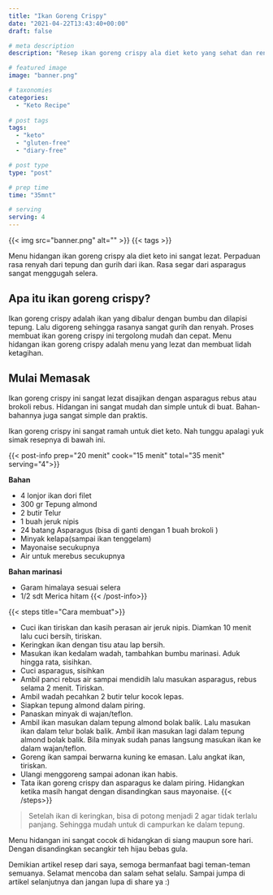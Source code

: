 ```yaml
---
title: "Ikan Goreng Crispy"
date: "2021-04-22T13:43:40+00:00"
draft: false

# meta description
description: "Resep ikan goreng crispy ala diet keto yang sehat dan rendah karbohidrat."

# featured image
image: "banner.png"

# taxonomies
categories:
  - "Keto Recipe"
  
# post tags
tags:
  - "keto"
  - "gluten-free"
  - "diary-free"

# post type
type: "post"

# prep time
time: "35mnt"

# serving
serving: 4
---
```



{{< img src="banner.png" alt="" >}}
{{< tags >}}

Menu hidangan ikan goreng crispy ala diet keto ini sangat lezat. Perpaduan rasa renyah dari tepung dan gurih dari ikan. Rasa segar dari asparagus sangat menggugah selera.

## Apa itu ikan goreng crispy?

Ikan goreng crispy adalah ikan yang dibalur dengan bumbu dan dilapisi tepung. Lalu digoreng sehingga rasanya sangat gurih dan renyah. Proses membuat ikan goreng crispy ini tergolong mudah dan cepat. Menu hidangan ikan goreng crispy adalah menu yang lezat dan membuat lidah ketagihan.

## Mulai Memasak

Ikan goreng crispy ini sangat lezat disajikan dengan asparagus rebus atau brokoli rebus. Hidangan ini sangat mudah dan simple untuk di buat. Bahan-bahannya juga sangat simple dan praktis.

Ikan goreng crispy ini sangat ramah untuk diet keto. Nah tunggu apalagi yuk simak resepnya di bawah ini.

{{< post-info prep="20 menit" cook="15 menit" total="35 menit" serving="4">}}

__Bahan__

- 4 lonjor ikan dori filet
- 300 gr Tepung almond
- 2 butir Telur
- 1 buah jeruk nipis
-  24 batang Asparagus (bisa di ganti dengan 1 buah brokoli )
- Minyak kelapa(sampai ikan tenggelam)
- Mayonaise secukupnya
- Air untuk merebus secukupnya

__Bahan marinasi__
- Garam himalaya sesuai selera
- 1/2 sdt Merica hitam
{{< /post-info>}}

{{< steps title="Cara membuat">}}
- Cuci ikan tiriskan dan kasih perasan air jeruk nipis. Diamkan 10 menit lalu cuci bersih, tiriskan.
- Keringkan ikan dengan tisu atau lap bersih. 
- Masukan ikan kedalam wadah, tambahkan bumbu marinasi. Aduk hingga rata, sisihkan.
- Cuci asparagus, sisihkan
- Ambil panci rebus air sampai mendidih lalu masukan asparagus, rebus selama 2 menit. Tiriskan.
- Ambil wadah pecahkan 2 butir telur kocok lepas.
- Siapkan tepung almond dalam piring.
- Panaskan minyak di wajan/teflon.
- Ambil ikan masukan dalam tepung almond bolak balik. Lalu masukan ikan dalam telur bolak balik. Ambil ikan masukan lagi dalam tepung almond bolak balik. Bila minyak sudah panas langsung masukan ikan ke dalam wajan/teflon.
- Goreng ikan sampai berwarna kuning ke emasan. Lalu angkat ikan, tiriskan.
- Ulangi menggoreng sampai adonan ikan habis.
- Tata ikan goreng crispy dan asparagus ke dalam piring. Hidangkan ketika masih hangat dengan disandingkan saus mayonaise.
{{< /steps>}}

>Setelah ikan di keringkan, bisa di potong menjadi 2 agar tidak terlalu panjang. Sehingga mudah untuk di campurkan ke dalam tepung.

Menu hidangan ini sangat cocok di hidangkan di siang maupun sore hari. Dengan disandingkan secangkir teh hijau bebas gula.

Demikian artikel resep dari saya, semoga bermanfaat bagi teman-teman semuanya. Selamat mencoba dan salam sehat selalu. Sampai jumpa di artikel selanjutnya dan jangan lupa di share ya :)